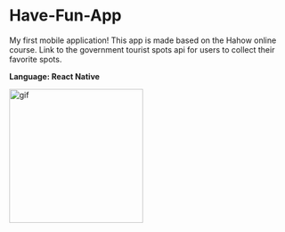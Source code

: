 # Have-Fun-App

My first mobile application! This app is made based on the Hahow online course.
Link to the government tourist spots api for users to collect their favorite spots.

**Language: React Native** 

<img src="https://github.com/dorahs71/Have-Fun-App/blob/main/assets/HaveFun.gif" alt="gif" width="240"/>

